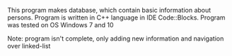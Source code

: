 This program makes database, which contain basic information about persons.
Program is written in C++ language  in IDE Code::Blocks. 
Program was tested on OS Windows 7 and 10

Note: program isn't complete, only adding new information and navigation over linked-list

